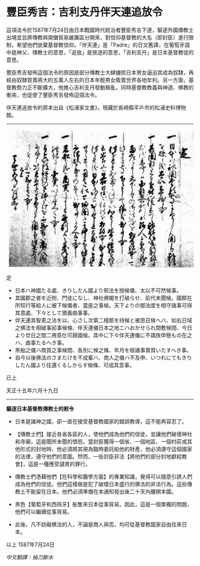 # 豐臣秀吉：吉利支丹伴天連追放令

這項法令於1587年7月24日由日本戰國時代統治者豐臣秀吉下達，驅逐外國傳教士出境並且將傳教與南蠻貿易嚴厲區分開來，對信仰基督教的大名（即封臣）進行限制，希望他們放棄基督教信仰。「伴天連」是「Padre」的日文舊譯，在葡萄牙語中是神父、傳教士的意思，「追放」是放逐的意思，「吉利支丹」是日本基督教徒的意思。

豐臣秀吉發佈這個法令的原因是部分傳教士大肆擄掠日本男女逼迫其成為奴隸，再經由奴隸買賣將大約五萬人左右的日本年輕男女販賣世界各地牟利。另一方面，基督教勢力正不斷擴大，他擔心吉利支丹發動叛亂，同時基督教教義與神道、佛教的衝突，也促使了豐臣秀吉發佈這個法令。

伴天連追放令的原本出自《松浦家文書》，現藏於長崎縣平戶市的松浦史料博物館。

***

![吉利支丹伴天連追放令](hideyoshi.jpg)

定

- 日本ハ神國たる處、きりしたん國より邪法を授候儀、太以不可然候事。
- 其國郡之者を近附、門徒になし、神社佛閣を打破らせ、前代未聞候。國郡在所知行等給人に被下候儀者、當座之事候。天下よりの御法度を相守諸事可得其意處、下々として猥義曲事事。
- 伴天連其智恵之法を以、心さし次第二檀那を持候と被思召候ヘバ、如右日域之佛法を相破事前事候條、伴天連儀日本之地ニハおかせられ間敷候間、今日より廿日之間二用意仕可歸國候。其中に下々伴天連儀に不謂族申懸もの在之ハ、曲事たるへき事。
- 黑船之儀ハ商買之事候間、各別に候之條、年月を經諸事賣買いたすへき事。
- 自今以後佛法のさまたけを不成輩ハ、商人之儀ハ不及申、いつれにてもきりしたん國より往還くるしからす候條、可成其意事。

已上

天正十五年六月十九日

***

**驅逐日本基督教傳教士的敕令**

- 日本是諸神之國，卻一直在接受基督教國家的錯誤教導，這不能再容忍了。

- 【傳教士們】接近各省各區的人，使他們成為他們的信徒，並讓他們破壞神社和寺廟，這是聞所未聞的憤怒。當封臣獲得一個省、一個地區、一個村莊或其他形式的封地時，他必須將其視為臨時委託給他的財產，他必須遵守這個國家的法律，遵守他們的意圖。然而，一些封臣非法【將他們的部分封地獻給教會】，這是一種應受譴責的罪行。

- 傳教士們憑藉他們【在科學和醫學方面】的專業知識，覺得可以隨意引誘人們成為他們的信徒。他們這樣做是犯了破壞日本盛行的佛法的非法行為。這些傳教士不能留在日本。他們必須準備在本通知發出後二十天內離開本國。

- 黑色【葡萄牙和西班牙】船隻來日本從事貿易。因此，這是一個單獨的問題，他們可以繼續從事貿易。

- 此後，凡不妨礙佛法的人，不論是商人與否，均可從基督教國家自由往來日本。

以上
1587年7月24日

*中文翻譯：抽刀斷水*
